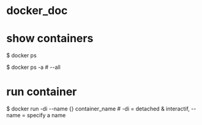 # docker_doc

# show containers

$ docker ps

$ docker ps -a # --all

# run container

$ docker run -di --name {} container_name # -di = detached & interactif, --name = specify a name


